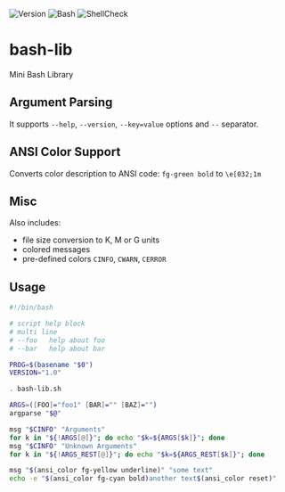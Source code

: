 ![Version](https://img.shields.io/badge/version-1.0-brightgreen)
![Bash](https://img.shields.io/badge/Bash-%3E%3D4.0-blue?logo=gnu-bash)
![ShellCheck](https://img.shields.io/badge/linted%20by-ShellCheck-blue)

# bash-lib

Mini Bash Library

## Argument Parsing

It supports `--help`, `--version`, `--key=value` options and `--` separator.

## ANSI Color Support

Converts color description to ANSI code: `fg-green bold` to `\e[032;1m`

## Misc

Also includes:

- file size conversion to K, M or G units
- colored messages
- pre-defined colors `CINFO`, `CWARN`, `CERROR`

## Usage

```bash
#!/bin/bash

# script help block
# multi line
# --foo   help about foo
# --bar   help about bar

PROG=$(basename "$0")
VERSION="1.0"

. bash-lib.sh

ARGS=([FOO]="foo1" [BAR]="" [BAZ]="")
argparse "$@"

msg "$CINFO" "Arguments"
for k in "${!ARGS[@]}"; do echo "$k=${ARGS[$k]}"; done
msg "$CINFO" "Unknown Arguments"
for k in "${!ARGS_REST[@]}"; do echo "$k=${ARGS_REST[$k]}"; done

msg "$(ansi_color fg-yellow underline)" "some text"
echo -e "$(ansi_color fg-cyan bold)another text$(ansi_color reset)"
```
